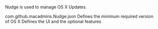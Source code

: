 Nudge is used to manage OS X Updates.

com.github.macadmins.Nudge.json 
Defines the minimum required version of OS X
Defines the UI and the optional features
